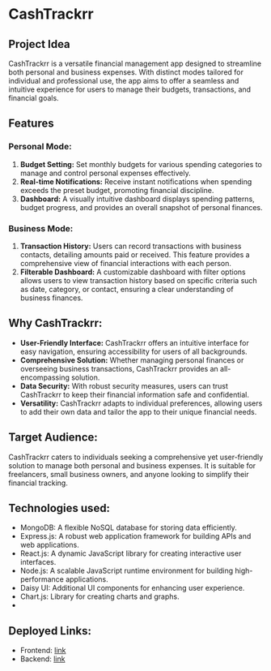# CashTrackrr

## Project Idea

CashTrackrr is a versatile financial management app designed to streamline both personal and business expenses. With distinct modes tailored for individual and professional use, the app aims to offer a seamless and intuitive experience for users to manage their budgets, transactions, and financial goals.

## Features

### Personal Mode:

1. **Budget Setting:** Set monthly budgets for various spending categories to manage and control personal expenses effectively.
2. **Real-time Notifications:** Receive instant notifications when spending exceeds the preset budget, promoting financial discipline.
3. **Dashboard:** A visually intuitive dashboard displays spending patterns, budget progress, and provides an overall snapshot of personal finances.

### Business Mode:

1. **Transaction History:** Users can record transactions with business contacts, detailing amounts paid or received. This feature provides a comprehensive view of financial interactions with each person.
2. **Filterable Dashboard:** A customizable dashboard with filter options allows users to view transaction history based on specific criteria such as date, category, or contact, ensuring a clear understanding of business finances.

## Why CashTrackrr:

- **User-Friendly Interface:** CashTrackrr offers an intuitive interface for easy navigation, ensuring accessibility for users of all backgrounds.
- **Comprehensive Solution:** Whether managing personal finances or overseeing business transactions, CashTrackrr provides an all-encompassing solution.
- **Data Security:** With robust security measures, users can trust CashTrackrr to keep their financial information safe and confidential.
- **Versatility:** CashTrackrr adapts to individual preferences, allowing users to add their own data and tailor the app to their unique financial needs.

## Target Audience:

CashTrackrr caters to individuals seeking a comprehensive yet user-friendly solution to manage both personal and business expenses. It is suitable for freelancers, small business owners, and anyone looking to simplify their financial tracking.

## Technologies used:
- MongoDB: A flexible NoSQL database for storing data efficiently.
- Express.js: A robust web application framework for building APIs and web applications.
- React.js: A dynamic JavaScript library for creating interactive user interfaces.
- Node.js: A scalable JavaScript runtime environment for building high-performance applications.
- Daisy UI: Additional UI components for enhancing user experience.
- Chart.js: Library for creating charts and graphs.
- 
## Deployed Links:
- Frontend: [link](https://cashtrackrr.vercel.app/)
- Backend: [link](https://s54-rajashree-capstone-expense-tracker.vercel.app/)

